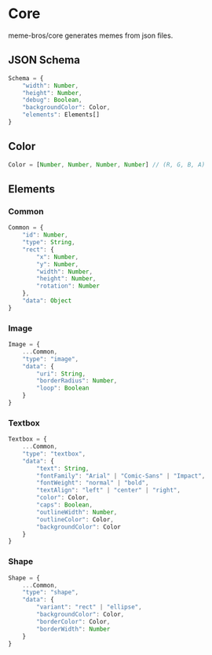 # Core

meme-bros/core generates memes from json files.

## JSON Schema

```ts
Schema = {
    "width": Number,
    "height": Number,
    "debug": Boolean,
    "backgroundColor": Color,
    "elements": Elements[]
}
```

## Color

```ts
Color = [Number, Number, Number, Number] // (R, G, B, A)
```

## Elements

### Common

```ts
Common = {
    "id": Number,
    "type": String,
    "rect": {
        "x": Number,
        "y": Number,
        "width": Number,
        "height": Number,
        "rotation": Number
    },
    "data": Object
}
```

### Image

```ts
Image = {
    ...Common,
    "type": "image",
    "data": {
        "uri": String,
        "borderRadius": Number,
        "loop": Boolean
    }
}
```

### Textbox

```ts
Textbox = {
    ...Common,
    "type": "textbox",
    "data": {
        "text": String,
        "fontFamily": "Arial" | "Comic-Sans" | "Impact",
        "fontWeight": "normal" | "bold",
        "textAlign": "left" | "center" | "right",
        "color": Color,
        "caps": Boolean,
        "outlineWidth": Number,
        "outlineColor": Color,
        "backgroundColor": Color
    }
}
```

### Shape

```ts
Shape = {
    ...Common,
    "type": "shape",
    "data": {
        "variant": "rect" | "ellipse",
        "backgroundColor": Color,
        "borderColor": Color,
        "borderWidth": Number
    }
}
```
